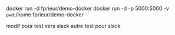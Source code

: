 docker run -d fprieur/demo-docker
docker run -d -p 5000:5000 -v `pwd`:/home fprieur/demo-docker

modif pour test vers slack
autre test pour slack
